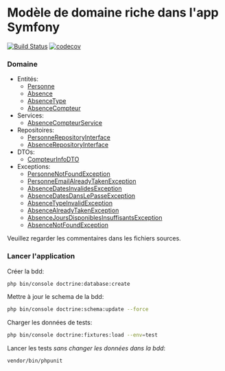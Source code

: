 Modèle de domaine riche dans l'app Symfony
==========================================

[![Build Status](https://travis-ci.org/vria/symfony-rich-domain-model.svg?branch=master)](https://travis-ci.org/vria/symfony-rich-domain-model)
[![codecov](https://codecov.io/gh/vria/symfony-rich-domain-model/branch/master/graph/badge.svg)](https://codecov.io/gh/vria/symfony-rich-domain-model)

### Domaine

- Entités:
  - [Personne]
  - [Absence]
  - [AbsenceType]
  - [AbsenceCompteur]
- Services:
  - [AbsenceCompteurService]
- Repositoires:
  - [PersonneRepositoryInterface]
  - [AbsenceRepositoryInterface]
- DTOs:
  - [CompteurInfoDTO]
- Exceptions:
  - [PersonneNotFoundException]
  - [PersonneEmailAlreadyTakenException]
  - [AbsenceDatesInvalidesException]
  - [AbsenceDatesDansLePasseException]
  - [AbsenceTypeInvalidException]
  - [AbsenceAlreadyTakenException]
  - [AbsenceJoursDisponiblesInsuffisantsException]
  - [AbsenceNotFoundException]

Veuillez regarder les commentaires dans les fichiers sources.


### Lancer l'application

Créer la bdd:
```bash
php bin/console doctrine:database:create
```

Mettre à jour le schema de la bdd:
```bash
php bin/console doctrine:schema:update --force
```

Charger les données de tests:
```bash
php bin/console doctrine:fixtures:load --env=test
```

Lancer les tests *sans changer les données dans la bdd*: 
```bash
vendor/bin/phpunit
```


[Personne]: src/Domain/Personne.php
[Absence]: src/Domain/Absence.php
[AbsenceType]: src/Domain/AbsenceType.php
[AbsenceCompteur]: src/Domain/AbsenceCompteur.php
[AbsenceCompteurService]: src/Domain/Service/AbsenceCompteurService.php
[PersonneRepositoryInterface]: src/Domain/Repository/PersonneRepositoryInterface.php
[AbsenceRepositoryInterface]: src/Domain/Repository/AbsenceRepositoryInterface.php
[CompteurInfoDTO]: src/Domain/DTO/CompteurInfoDTO.php
[PersonneNotFoundException]: src/Domain/Exception/PersonneNotFoundException.php
[PersonneEmailAlreadyTakenException]: src/Domain/Exception/PersonneEmailAlreadyTakenException.php
[AbsenceDatesInvalidesException]: src/Domain/Exception/AbsenceDatesInvalidesException.php
[AbsenceDatesDansLePasseException]: src/Domain/Exception/AbsenceDatesDansLePasseException.php
[AbsenceTypeInvalidException]: src/Domain/Exception/AbsenceTypeInvalidException.php
[AbsenceAlreadyTakenException]: src/Domain/Exception/AbsenceAlreadyTakenException.php
[AbsenceJoursDisponiblesInsuffisantsException]: src/Domain/Exception/AbsenceJoursDisponiblesInsuffisantsException.php
[AbsenceNotFoundException]: src/Domain/Exception/AbsenceNotFoundException.php
